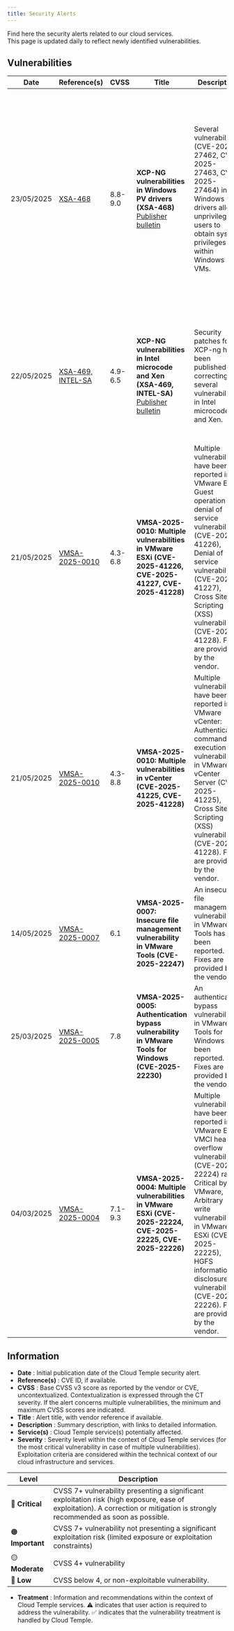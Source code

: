 ```yaml
---
title: Security Alerts
---
```


Find here the security alerts related to our cloud services.  
This page is updated daily to reflect newly identified vulnerabilities.

## Vulnerabilities

| Date | Reference(s) | CVSS | Title | Description | Service(s) | Severity | Treatment |
|---------------------|-----------------|-------------|--------------|---------|-------------|----------------|-------------|
| 23/05/2025 | [XSA-468](https://xenbits.xen.org/xsa/advisory-468.html) | 8.8-9.0 | **XCP-NG vulnerabilities in Windows PV drivers (XSA-468)** [Publisher bulletin](https://xcp-ng.org/blog/2025/05/27/xsa-468-windows-pv-driver-vulnerabilities/) | Several vulnerabilities (CVE-2025-27462, CVE-2025-27463, CVE-2025-27464) in Windows PV drivers allow unprivileged users to obtain system privileges within Windows VMs. | IaaS OpenSource | 🟠 Important | ⚠️ We recommend updating the Windows PV drivers of your virtual machines to the corrected versions indicated in the security bulletin. ✅ The update of your XCP-ng instances is planned as soon as the patches are validated by Cloud Temple. |
| 22/05/2025 | [XSA-469, INTEL-SA](https://xcp-ng.org/blog/2025/05/14/may-2025-security-update-for-xcp-ng-8-2-8-3/) | 4.9-6.5 | **XCP-NG vulnerabilities in Intel microcode and Xen (XSA-469, INTEL-SA)** [Publisher bulletin](https://xcp-ng.org/blog/2025/05/14/may-2025-security-update-for-xcp-ng-8-2-8-3/) | Security patches for XCP-ng have been published, correcting several vulnerabilities in Intel microcode and Xen. | IaaS OpenSource | 🟡 Moderate | ✅ The update of your XCP-ng instances is planned as soon as the patches are validated by Cloud Temple. No action is required from your side.|
| 21/05/2025 | [VMSA-2025-0010](https://support.broadcom.com/web/ecx/support-content-notification/-/external/content/SecurityAdvisories/0/25717) | 4.3-6.8 | **VMSA-2025-0010: Multiple vulnerabilities in VMware ESXi (CVE-2025-41226, CVE-2025-41227, CVE-2025-41228)** | Multiple vulnerabilities have been reported in VMware ESXi: Guest operation denial of service vulnerability (CVE-2025-41226), Denial of service vulnerability (CVE-2025-41227), Cross Site Scripting (XSS) vulnerability (CVE-2025-41228). Fixes are provided by the vendor. | IaaS By VMware | 🟡 Moderate | ⚠️ We recommend that you update your hypervisors. The patched ESXi versions are available once validated by Cloud Temple. The Console indicates which ESXi instances require an update. |
| 21/05/2025 | [VMSA-2025-0010](https://support.broadcom.com/web/ecx/support-content-notification/-/external/content/SecurityAdvisories/0/25717) | 4.3-8.8 | **VMSA-2025-0010: Multiple vulnerabilities in vCenter (CVE-2025-41225, CVE-2025-41228)** | Multiple vulnerabilities have been reported in VMware vCenter: Authenticated command execution vulnerability in VMware vCenter Server (CVE-2025-41225), Cross Site Scripting (XSS) vulnerability (CVE-2025-41228). Fixes are provided by the vendor. | IaaS By VMware | 🟠 Important | ✅ Updating your vCenter instances is scheduled as soon as the patches are validated by Cloud Temple. No action is required on your part. |
| 14/05/2025 | [VMSA-2025-0007](https://support.broadcom.com/web/ecx/support-content-notification/-/external/content/SecurityAdvisories/0/25683) | 6.1 | **VMSA-2025-0007: Insecure file management vulnerability in VMware Tools (CVE-2025-22247)** | An insecure file management vulnerability in VMware Tools has been reported. Fixes are provided by the vendor. | IaaS By VMware | 🟡 Moderate | ⚠️ We recommend that you update VMware Tools on your virtual machines. |
| 25/03/2025 | [VMSA-2025-0005](https://support.broadcom.com/web/ecx/support-content-notification/-/external/content/SecurityAdvisories/0/25518) | 7.8 | **VMSA-2025-0005: Authentication bypass vulnerability in VMware Tools for Windows (CVE-2025-22230)** | An authentication bypass vulnerability in VMware Tools for Windows has been reported. Fixes are provided by the vendor. | IaaS By VMware | 🟠 Important | ⚠️ We recommend that you update VMware Tools on your virtual machines. |
| 04/03/2025 | [VMSA-2025-0004](https://support.broadcom.com/web/ecx/support-content-notification/-/external/content/SecurityAdvisories/0/25390) | 7.1-9.3 | **VMSA-2025-0004: Multiple vulnerabilities in VMware ESXi (CVE-2025-22224, CVE-2025-22225, CVE-2025-22226)** | Multiple vulnerabilities have been reported in VMware ESXi: VMCI heap overflow vulnerability (CVE-2025-22224) rated Critical by VMware, Arbitrary write vulnerability in VMware ESXi (CVE-2025-22225), HGFS information disclosure vulnerability (CVE-2025-22226). Fixes are provided by the vendor. | IaaS By VMware | 🟠 Important | ⚠️ We recommend that you update your hypervisors. The patched ESXi versions are available once validated by Cloud Temple. The Console indicates which ESXi instances require an update. |

## Information

- **Date** : Initial publication date of the Cloud Temple security alert.
- **Reference(s)** : CVE ID, if available.
- **CVSS** : Base CVSS v3 score as reported by the vendor or CVE, uncontextualized. Contextualization is expressed through the CT severity. If the alert concerns multiple vulnerabilities, the minimum and maximum CVSS scores are indicated.
- **Title** : Alert title, with vendor reference if available.
- **Description** : Summary description, with links to detailed information.
- **Service(s)** : Cloud Temple service(s) potentially affected.
- **Severity** : Severity level within the context of Cloud Temple services (for the most critical vulnerability in case of multiple vulnerabilities). Exploitation criteria are considered within the technical context of our cloud infrastructure and services.

| Level | Description |
|--------|-------------|
| 🔴 **Critical** | CVSS 7+ vulnerability presenting a significant exploitation risk (high exposure, ease of exploitation). A correction or mitigation is strongly recommended as soon as possible.|
| 🟠 **Important** | CVSS 7+ vulnerability not presenting a significant exploitation risk (limited exposure or exploitation constraints) |
| 🟡 **Moderate** | CVSS 4+ vulnerability |
| 🔵 **Low** | CVSS below 4, or non-exploitable vulnerability. |

- **Treatment** : Information and recommendations within the context of Cloud Temple services. ⚠️ indicates that user action is required to address the vulnerability. ✅ indicates that the vulnerability treatment is handled by Cloud Temple.
